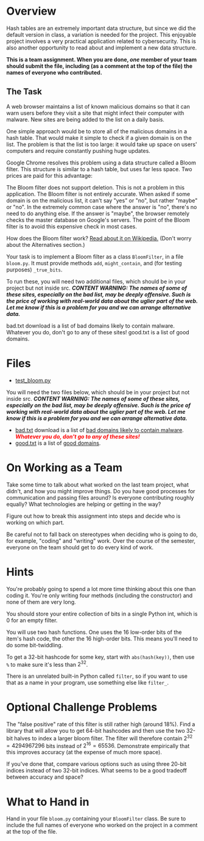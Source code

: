 # Overview
Hash tables are an extremely important data structure, but since we did the default version in class, a variation is needed for the project. This enjoyable project involves a very practical application related to cybersecurity. This is also another opportunity to read about and implement a new data structure.

**This is a team assignment. When you are done, *one* member of your team should submit the file, including (as a comment at the top of the file) the names of everyone who contributed.**

## The Task
A web browser maintains a list of known malicious domains so that it can warn users before they visit a site that might infect their computer with malware. New sites are being added to the list on a daily basis.

One simple approach would be to store all of the malicious domains in a hash table. That would make it simple to check if a given domain is on the list. The problem is that the list is too large: it would take up space on users' computers and require constantly pushing huge updates.

Google Chrome resolves this problem using a data structure called a Bloom filter. This structure is similar to a hash table, but uses far less space. Two prices are paid for this advantage:

The Bloom filter does not support deletion. This is not a problem in this application.
The Bloom filter is not entirely accurate. When asked if some domain is on the malicious list, it can't say "yes" or "no", but rather "maybe" or "no". In the extremely common case where the answer is "no", there's no need to do anything else. If the answer is "maybe", the browser remotely checks the master database on Google's servers. The point of the Bloom filter is to avoid this expensive check in most cases.

How does the Bloom filter work? [Read about it on Wikipedia.](https://en.wikipedia.org/wiki/Bloom_filter) (Don't worry about the Alternatives section.)

Your task is to implement a Bloom filter as a class `BloomFilter`, in a file `bloom.py`. It must provide methods `add`, `might_contain`, and (for testing purposes) `_true_bits`.

To run these, you will need two additional files, which should be in your project but not inside src. ***CONTENT WARNING: The names of some of these sites, especially on the bad list, may be deeply offensive. Such is the price of working with real-world data about the uglier part of the web. Let me know if this is a problem for you and we can arrange alternative data.***

bad.txt download  is a list of bad domains likely to contain malware. Whatever you do, don't go to any of these sites!
good.txt is a list of good domains.

# Files
* [test_bloom.py](../test/test_bloom.py)

You will need the two files below, which should be in your project but not inside src. ***CONTENT WARNING: The names of some of these sites, especially on the bad list, may be deeply offensive. Such is the price of working with real-world data about the uglier part of the web. Let me know if this is a problem for you and we can arrange alternative data.***

* [bad.txt](../bad.txt) download  is a list of [bad domains likely to contain malware](https://github.com/stamparm/blackbook/tree/master). <span style="color:red">***Whatever you do, don't go to any of these sites!***</span>
* [good.txt](../good.txt) is a list of [good domains](https://dataforseo.com/free-seo-stats/top-1000-websites).

# On Working as a Team

Take some time to talk about what worked on the last team project, what didn't, and how you might improve things. Do you have good processes for communication and passing files around? Is everyone contributing roughly equally? What technologies are helping or getting in the way?

Figure out how to break this assignment into steps and decide who is working on which part.

Be careful not to fall back on stereotypes when deciding who is going to do, for example, "coding" and "writing" work. Over the course of the semester, everyone on the team should get to do every kind of work.

# Hints
You're probably going to spend a lot more time thinking about this one than coding it. You're only writing four methods (including the constructor) and none of them are very long.

You should store your entire collection of bits in a single Python int, which is 0 for an empty filter.

You will use two hash functions. One uses the 16 low-order bits of the item's hash code, the other the 16 high-order bits. This means you'll need to do some bit-twiddling.

To get a 32-bit hashcode for some key, start with `abs(hash(key))`, then use `%` to make sure it's less than $2^{32}$.

There is an unrelated built-in Python called `filter`, so if you want to use that as a name in your program, use something else like `filter_`.

# Optional Challenge Problems
The "false positive" rate of this filter is still rather high (around 18%). Find a library that will allow you to get 64-bit hashcodes and then use the two 32-bit halves to index a larger bloom filter. The filter will therefore contain $2^{32} = 4294967296$ bits instead of $2^{16} = 65536$. Demonstrate empirically that this improves accuracy (at the expense of much more space).

If you've done that, compare various options such as using three 20-bit indices instead of two 32-bit indices. What seems to be a good tradeoff between accuracy and space?

# What to Hand in
Hand in your file `bloom.py` containing your `BloomFilter` class. Be sure to include the full names of everyone who worked on the project in a comment at the top of the file.